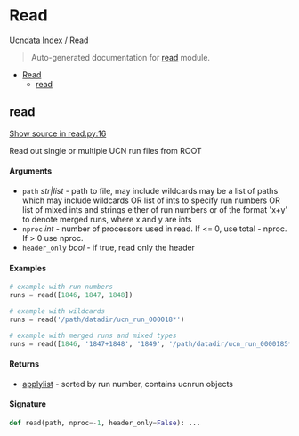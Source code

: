 # Read

[Ucndata Index](./README.md#ucndata-index) / Read

> Auto-generated documentation for [read](../read.py) module.

- [Read](#read)
  - [read](#read)

## read

[Show source in read.py:16](../read.py#L16)

Read out single or multiple UCN run files from ROOT

#### Arguments

- `path` *str|list* - path to file, may include wildcards
    may be a list of paths which may include wildcards
    OR list of ints to specify run numbers
    OR list of mixed ints and strings either of run numbers or of the format 'x+y' to denote merged runs, where x and y are ints
- `nproc` *int* - number of processors used in read. If <= 0, use total - nproc. If > 0 use nproc.
- `header_only` *bool* - if true, read only the header

#### Examples

```python
# example with run numbers
runs = read([1846, 1847, 1848])

# example with wildcards
runs = read('/path/datadir/ucn_run_000018*')

# example with merged runs and mixed types
runs = read([1846, '1847+1848', '1849', '/path/datadir/ucn_run_0000185*'])
```

#### Returns

- [applylist](./applylist.md#applylist) - sorted by run number, contains ucnrun objects

#### Signature

```python
def read(path, nproc=-1, header_only=False): ...
```